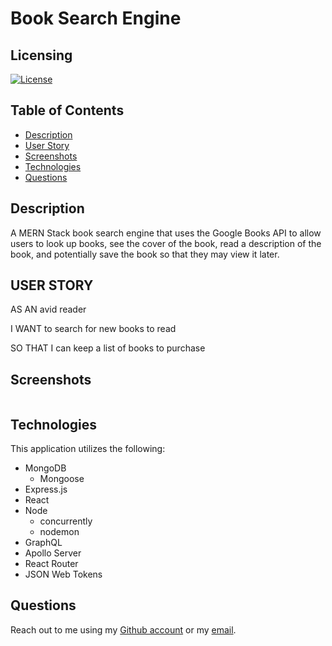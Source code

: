 # Book Search Engine

## Licensing
[![License](https://img.shields.io/github/license/ericcrain77/book-search-engine?color=blueviolet)](https://choosealicense.com/licenses/unlicense/#)

## Table of Contents
* [Description](#description)
* [User Story](#user-story)
* [Screenshots](#screenshots)
* [Technologies](#technologies)
* [Questions](#questions)

## Description
A MERN Stack book search engine that uses the Google Books API to allow users to look up books, see the cover of the book, read a description of the book, and potentially save the book so that they may view it later.


## USER STORY
AS AN avid reader

I WANT to search for new books to read

SO THAT I can keep a list of books to purchase

## Screenshots


![]()

## Technologies
This application utilizes the following:
* MongoDB
    * Mongoose
* Express.js
* React
* Node
    * concurrently
    * nodemon
* GraphQL
* Apollo Server
* React Router
* JSON Web Tokens

## Questions
Reach out to me using my [Github account](https://github.com/Ericcrain77) or my [email](ericcrain77@gmail.com).
